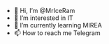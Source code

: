 - 👋 Hi, I’m @MrIceRam
- 👀 I’m interested in IT
- 🌱 I’m currently learning MIREA
- 📫 How to reach me Telegram
